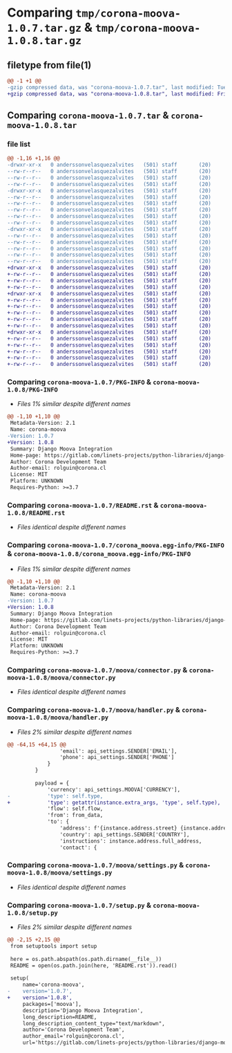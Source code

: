 # Comparing `tmp/corona-moova-1.0.7.tar.gz` & `tmp/corona-moova-1.0.8.tar.gz`

## filetype from file(1)

```diff
@@ -1 +1 @@
-gzip compressed data, was "corona-moova-1.0.7.tar", last modified: Tue Jan 16 03:30:56 2024, max compression
+gzip compressed data, was "corona-moova-1.0.8.tar", last modified: Fri Apr 26 18:12:17 2024, max compression
```

## Comparing `corona-moova-1.0.7.tar` & `corona-moova-1.0.8.tar`

### file list

```diff
@@ -1,16 +1,16 @@
-drwxr-xr-x   0 anderssonvelasquezalvites   (501) staff       (20)        0 2024-01-16 03:30:56.267886 corona-moova-1.0.7/
--rw-r--r--   0 anderssonvelasquezalvites   (501) staff       (20)        0 2023-08-05 04:18:54.000000 corona-moova-1.0.7/LICENSE
--rw-r--r--   0 anderssonvelasquezalvites   (501) staff       (20)     2162 2024-01-16 03:30:56.267745 corona-moova-1.0.7/PKG-INFO
--rw-r--r--   0 anderssonvelasquezalvites   (501) staff       (20)     1812 2024-01-16 00:32:22.000000 corona-moova-1.0.7/README.rst
-drwxr-xr-x   0 anderssonvelasquezalvites   (501) staff       (20)        0 2024-01-16 03:30:56.266480 corona-moova-1.0.7/corona_moova.egg-info/
--rw-r--r--   0 anderssonvelasquezalvites   (501) staff       (20)     2162 2024-01-16 03:30:56.000000 corona-moova-1.0.7/corona_moova.egg-info/PKG-INFO
--rw-r--r--   0 anderssonvelasquezalvites   (501) staff       (20)      260 2024-01-16 03:30:56.000000 corona-moova-1.0.7/corona_moova.egg-info/SOURCES.txt
--rw-r--r--   0 anderssonvelasquezalvites   (501) staff       (20)        1 2024-01-16 03:30:56.000000 corona-moova-1.0.7/corona_moova.egg-info/dependency_links.txt
--rw-r--r--   0 anderssonvelasquezalvites   (501) staff       (20)       27 2024-01-16 03:30:56.000000 corona-moova-1.0.7/corona_moova.egg-info/requires.txt
--rw-r--r--   0 anderssonvelasquezalvites   (501) staff       (20)        6 2024-01-16 03:30:56.000000 corona-moova-1.0.7/corona_moova.egg-info/top_level.txt
-drwxr-xr-x   0 anderssonvelasquezalvites   (501) staff       (20)        0 2024-01-16 03:30:56.267361 corona-moova-1.0.7/moova/
--rw-r--r--   0 anderssonvelasquezalvites   (501) staff       (20)     3036 2024-01-12 02:39:49.000000 corona-moova-1.0.7/moova/connector.py
--rw-r--r--   0 anderssonvelasquezalvites   (501) staff       (20)     6959 2024-01-16 03:18:39.000000 corona-moova-1.0.7/moova/handler.py
--rw-r--r--   0 anderssonvelasquezalvites   (501) staff       (20)     4639 2024-01-16 00:32:11.000000 corona-moova-1.0.7/moova/settings.py
--rw-r--r--   0 anderssonvelasquezalvites   (501) staff       (20)       38 2024-01-16 03:30:56.267946 corona-moova-1.0.7/setup.cfg
--rw-r--r--   0 anderssonvelasquezalvites   (501) staff       (20)      627 2024-01-16 03:29:11.000000 corona-moova-1.0.7/setup.py
+drwxr-xr-x   0 anderssonvelasquezalvites   (501) staff       (20)        0 2024-04-26 18:12:17.839536 corona-moova-1.0.8/
+-rw-r--r--   0 anderssonvelasquezalvites   (501) staff       (20)        0 2023-08-05 04:18:54.000000 corona-moova-1.0.8/LICENSE
+-rw-r--r--   0 anderssonvelasquezalvites   (501) staff       (20)     2162 2024-04-26 18:12:17.839316 corona-moova-1.0.8/PKG-INFO
+-rw-r--r--   0 anderssonvelasquezalvites   (501) staff       (20)     1812 2024-01-16 00:32:22.000000 corona-moova-1.0.8/README.rst
+drwxr-xr-x   0 anderssonvelasquezalvites   (501) staff       (20)        0 2024-04-26 18:12:17.837817 corona-moova-1.0.8/corona_moova.egg-info/
+-rw-r--r--   0 anderssonvelasquezalvites   (501) staff       (20)     2162 2024-04-26 18:12:17.000000 corona-moova-1.0.8/corona_moova.egg-info/PKG-INFO
+-rw-r--r--   0 anderssonvelasquezalvites   (501) staff       (20)      260 2024-04-26 18:12:17.000000 corona-moova-1.0.8/corona_moova.egg-info/SOURCES.txt
+-rw-r--r--   0 anderssonvelasquezalvites   (501) staff       (20)        1 2024-04-26 18:12:17.000000 corona-moova-1.0.8/corona_moova.egg-info/dependency_links.txt
+-rw-r--r--   0 anderssonvelasquezalvites   (501) staff       (20)       27 2024-04-26 18:12:17.000000 corona-moova-1.0.8/corona_moova.egg-info/requires.txt
+-rw-r--r--   0 anderssonvelasquezalvites   (501) staff       (20)        6 2024-04-26 18:12:17.000000 corona-moova-1.0.8/corona_moova.egg-info/top_level.txt
+drwxr-xr-x   0 anderssonvelasquezalvites   (501) staff       (20)        0 2024-04-26 18:12:17.838737 corona-moova-1.0.8/moova/
+-rw-r--r--   0 anderssonvelasquezalvites   (501) staff       (20)     3036 2024-01-12 02:39:49.000000 corona-moova-1.0.8/moova/connector.py
+-rw-r--r--   0 anderssonvelasquezalvites   (501) staff       (20)     6997 2024-04-26 17:54:28.000000 corona-moova-1.0.8/moova/handler.py
+-rw-r--r--   0 anderssonvelasquezalvites   (501) staff       (20)     4639 2024-01-16 00:32:11.000000 corona-moova-1.0.8/moova/settings.py
+-rw-r--r--   0 anderssonvelasquezalvites   (501) staff       (20)       38 2024-04-26 18:12:17.839605 corona-moova-1.0.8/setup.cfg
+-rw-r--r--   0 anderssonvelasquezalvites   (501) staff       (20)      627 2024-04-26 17:58:24.000000 corona-moova-1.0.8/setup.py
```

### Comparing `corona-moova-1.0.7/PKG-INFO` & `corona-moova-1.0.8/PKG-INFO`

 * *Files 1% similar despite different names*

```diff
@@ -1,10 +1,10 @@
 Metadata-Version: 2.1
 Name: corona-moova
-Version: 1.0.7
+Version: 1.0.8
 Summary: Django Moova Integration
 Home-page: https://gitlab.com/linets-projects/python-libraries/django-moova/
 Author: Corona Development Team
 Author-email: rolguin@corona.cl
 License: MIT
 Platform: UNKNOWN
 Requires-Python: >=3.7
```

### Comparing `corona-moova-1.0.7/README.rst` & `corona-moova-1.0.8/README.rst`

 * *Files identical despite different names*

### Comparing `corona-moova-1.0.7/corona_moova.egg-info/PKG-INFO` & `corona-moova-1.0.8/corona_moova.egg-info/PKG-INFO`

 * *Files 1% similar despite different names*

```diff
@@ -1,10 +1,10 @@
 Metadata-Version: 2.1
 Name: corona-moova
-Version: 1.0.7
+Version: 1.0.8
 Summary: Django Moova Integration
 Home-page: https://gitlab.com/linets-projects/python-libraries/django-moova/
 Author: Corona Development Team
 Author-email: rolguin@corona.cl
 License: MIT
 Platform: UNKNOWN
 Requires-Python: >=3.7
```

### Comparing `corona-moova-1.0.7/moova/connector.py` & `corona-moova-1.0.8/moova/connector.py`

 * *Files identical despite different names*

### Comparing `corona-moova-1.0.7/moova/handler.py` & `corona-moova-1.0.8/moova/handler.py`

 * *Files 2% similar despite different names*

```diff
@@ -64,15 +64,15 @@
                 'email': api_settings.SENDER['EMAIL'],
                 'phone': api_settings.SENDER['PHONE']
             }
         }
 
         payload = {
             'currency': api_settings.MOOVA['CURRENCY'],
-            'type': self.type,
+            'type': getattr(instance.extra_args, 'type', self.type),
             'flow': self.flow,
             'from': from_data,
             'to': {
                 'address': f'{instance.address.street} {instance.address.number}, {instance.commune.name}, {instance.region.name}, Chile',
                 'country': api_settings.SENDER['COUNTRY'],
                 'instructions': instance.address.full_address,
                 'contact': {
```

### Comparing `corona-moova-1.0.7/moova/settings.py` & `corona-moova-1.0.8/moova/settings.py`

 * *Files identical despite different names*

### Comparing `corona-moova-1.0.7/setup.py` & `corona-moova-1.0.8/setup.py`

 * *Files 2% similar despite different names*

```diff
@@ -2,15 +2,15 @@
 from setuptools import setup
 
 here = os.path.abspath(os.path.dirname(__file__))
 README = open(os.path.join(here, 'README.rst')).read()
 
 setup(
     name='corona-moova',
-    version='1.0.7',
+    version='1.0.8',
     packages=['moova'],
     description='Django Moova Integration',
     long_description=README,
     long_description_content_type="text/markdown",
     author='Corona Development Team',
     author_email='rolguin@corona.cl',
     url='https://gitlab.com/linets-projects/python-libraries/django-moova/',
```

